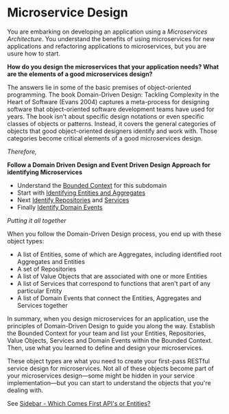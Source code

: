 # Microservice Design

You are embarking on developing an application using a *Microservices Architecture*. You understand the benefits of using microservices for new applications and refactoring applications to microservices, but you are usure how to start.

**How do you design the microservices that your application needs? What are the elements of a good microservices design?** 

The answers lie in some of the basic premises of object-oriented programming. The book Domain-Driven Design: Tackling Complexity in the Heart of Software (Evans 2004) captures a meta-process for designing software that object-oriented software development teams have used for years. The book isn't about specific design notations or even specific classes of objects or patterns. Instead, it covers the general categories of objects that good object-oriented designers identify and work with. Those categories become critical elements of a good microservices design.

*Therefore,*

**Follow a Domain Driven Design  and Event Driven Design Approach for identifying Microservices**

* Understand the [Bounded Context](Context.md) for this subdomain
* Start with [Identifying Entities and Aggregates](Identify-Entities-And-Aggregates.md)
* Next [Identify Repositories](Identify-Repositories-And-Services.md) and [Services](Services.md)
* Finally [Identify Domain Events](Identify-Domain-Events.md)

*Putting it all together*

When you follow the Domain-Driven Design process, you end up with these object types:

* A list of Entities, some of which are Aggregates, including identified root Aggregates and Entities
* A set of Repositories
* A list of Value Objects that are associated with one or more Entities
* A list of Services that correspond to functions that aren't part of any particular Entity
* A list of Domain Events that connect the Entities, Aggregates and Services together

In summary, when you design microservices for an application, use the principles of Domain-Driven Design to guide you along the way. Establish the Bounded Context for your team and list your Entities, Repositories, Value Objects, Services and Domain Events within the Bounded Context. Then, use what you learned to define and design your microservices.

These object types are what you need to create your first-pass RESTful service design for microservices. Not all of these objects become part of your microservices design—some might be hidden in your service implementation—but you can start to understand the objects that you're dealing with.

See [Sidebar - Which Comes First API's or Entities?](Sidebar-API-Entity.md)
